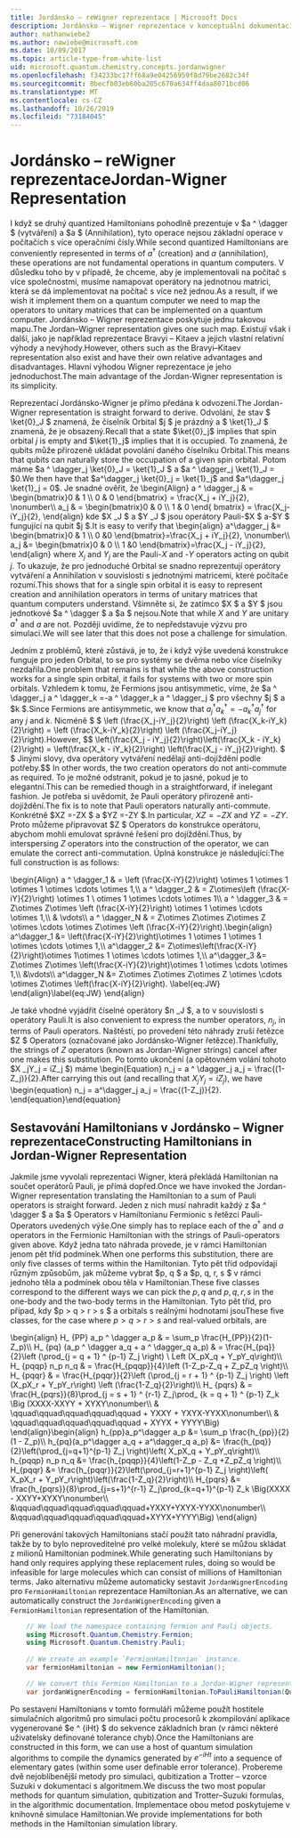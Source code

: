 ```yaml
---
title: Jordánsko – reWigner reprezentace | Microsoft Docs
description: Jordánsko – Wigner reprezentace v konceptuální dokumentaci
author: nathanwiebe2
ms.author: nawiebe@microsoft.com
ms.date: 10/09/2017
ms.topic: article-type-from-white-list
uid: microsoft.quantum.chemistry.concepts.jordanwigner
ms.openlocfilehash: f34233bc17ff68a9e04256959f8d79be2682c34f
ms.sourcegitcommit: 8becfb03eb60ba205c670a634ff4daa8071bcd06
ms.translationtype: MT
ms.contentlocale: cs-CZ
ms.lasthandoff: 10/26/2019
ms.locfileid: "73184045"
---
```

# <a name="jordan-wigner-representation"></a><span data-ttu-id="5adbf-103">Jordánsko – reWigner reprezentace</span><span class="sxs-lookup"><span data-stu-id="5adbf-103">Jordan-Wigner Representation</span></span>

<span data-ttu-id="5adbf-104">I když se druhý quantized Hamiltonians pohodlně prezentuje v $a ^ \dagger $ (vytváření) a $a $ (Annihilation), tyto operace nejsou základní operace v počítačích s více operačními čísly.</span><span class="sxs-lookup"><span data-stu-id="5adbf-104">While second quantized Hamiltonians are conveniently represented in terms of $a^\dagger$ (creation) and $a$ (annihilation), these operations are not fundamental operations in quantum computers.</span></span>
<span data-ttu-id="5adbf-105">V důsledku toho by v případě, že chceme, aby je implementovali na počítač s více společnostmi, musíme namapovat operátory na jednotnou matrici, která se dá implementovat na počítač s více než jednou.</span><span class="sxs-lookup"><span data-stu-id="5adbf-105">As a result, if we wish it implement them on a quantum computer we need to map the operators to unitary matrices that can be implemented on a quantum computer.</span></span>
<span data-ttu-id="5adbf-106">Jordánsko – Wigner reprezentace poskytuje jednu takovou mapu.</span><span class="sxs-lookup"><span data-stu-id="5adbf-106">The Jordan–Wigner representation gives one such map.</span></span>
<span data-ttu-id="5adbf-107">Existují však i další, jako je například reprezentace Bravyi – Kitaev a jejich vlastní relativní výhody a nevýhody.</span><span class="sxs-lookup"><span data-stu-id="5adbf-107">However, others such as the Bravyi–Kitaev representation also exist and have their own relative advantages and disadvantages.</span></span>
<span data-ttu-id="5adbf-108">Hlavní výhodou Wigner reprezentace je jeho jednoduchost.</span><span class="sxs-lookup"><span data-stu-id="5adbf-108">The main advantage of the Jordan-Wigner representation is its simplicity.</span></span>

<span data-ttu-id="5adbf-109">Reprezentací Jordánsko-Wigner je přímo předána k odvození.</span><span class="sxs-lookup"><span data-stu-id="5adbf-109">The Jordan-Wigner representation is straight forward to derive.</span></span>
<span data-ttu-id="5adbf-110">Odvolání, že stav $ \ket{0}_J $ znamená, že číselník Orbital $j $ je prázdný a $ \ket{1}_J $ znamená, že je obsazený.</span><span class="sxs-lookup"><span data-stu-id="5adbf-110">Recall that a state $\ket{0}_j$ implies that spin orbital $j$ is empty and $\ket{1}_j$ implies that it is occupied.</span></span>
<span data-ttu-id="5adbf-111">To znamená, že qubits může přirozeně ukládat povolání daného číselníku Orbital.</span><span class="sxs-lookup"><span data-stu-id="5adbf-111">This means that qubits can naturally store the occupation of a given spin orbital.</span></span>
<span data-ttu-id="5adbf-112">Potom máme $a ^ \dagger_j \ket{0}_J = \ket{1}_J $ a $a ^ \dagger_j \ket{1}_J = $0.</span><span class="sxs-lookup"><span data-stu-id="5adbf-112">We then have that $a^\dagger_j \ket{0}_j = \ket{1}_j$ and $a^\dagger_j \ket{1}_j = 0$.</span></span>
<span data-ttu-id="5adbf-113">Je snadné ověřit, že \begin{Align} a ^ \dagger_j & = \begin{bmatrix}0 & 1 \\\ 0 & 0 \end{bmatrix} = \frac{X_j + iY_j}{2}, \nonumber\\\\ a_j & = \begin{bmatrix}0 & 0 \\\ 1 & 0 \end{ bmatrix} = \frac{X_j-iY_j}{2}, \end{align} kde $X _J $ a $Y _J $ jsou operátory Pauli-$X $ a-$Y $ fungující na qubit $j $.</span><span class="sxs-lookup"><span data-stu-id="5adbf-113">It is easy to verify that \begin{align} a^\dagger_j &= \begin{bmatrix}0 & 1 \\\ 0 &0 \end{bmatrix}=\frac{X_j + iY_j}{2}, \nonumber\\\\ a_j &= \begin{bmatrix}0 & 0 \\\ 1 &0 \end{bmatrix}=\frac{X_j - iY_j}{2}, \end{align} where $X_j$ and $Y_j$ are the Pauli-$X$ and -$Y$ operators acting on qubit $j$.</span></span>
<span data-ttu-id="5adbf-114">To ukazuje, že pro jednoduché Orbital se snadno reprezentují operátory vytváření a Annihilation v souvislosti s jednotnými matricemi, které počítače rozumí.</span><span class="sxs-lookup"><span data-stu-id="5adbf-114">This shows that for a single spin orbital it is easy to represent creation and annihilation operators in terms of unitary matrices that quantum computers understand.</span></span>
<span data-ttu-id="5adbf-115">Všimněte si, že zatímco $X $ a $Y $ jsou jednotkové $a ^ \dagger $ a $a $ nejsou.</span><span class="sxs-lookup"><span data-stu-id="5adbf-115">Note that while $X$ and $Y$ are unitary $a^\dagger$ and $a$ are not.</span></span>
<span data-ttu-id="5adbf-116">Později uvidíme, že to nepředstavuje výzvu pro simulaci.</span><span class="sxs-lookup"><span data-stu-id="5adbf-116">We will see later that this does not pose a challenge for simulation.</span></span>

<span data-ttu-id="5adbf-117">Jedním z problémů, které zůstává, je to, že i když výše uvedená konstrukce funguje pro jeden Orbital, to se pro systémy se dvěma nebo více číselníky nezdařila.</span><span class="sxs-lookup"><span data-stu-id="5adbf-117">One problem that remains is that while the above construction works for a single spin orbital, it fails for systems with two or more spin orbitals.</span></span>
<span data-ttu-id="5adbf-118">Vzhledem k tomu, že Fermions jsou antisymmetic, víme, že $a ^ \dagger_j a ^ \dagger_k =-a ^ \dagger_k a ^ \dagger_j $ pro všechny $j $ a $k $.</span><span class="sxs-lookup"><span data-stu-id="5adbf-118">Since Fermions are antisymmetic, we know that $a^\dagger_j a^\dagger_k = - a^\dagger_k a^\dagger_j$ for any $j$ and $k$.</span></span>
<span data-ttu-id="5adbf-119">Nicméně $ $ \left (\frac{X_j-iY_j}{2}\right) \left (\frac{X_k-iY_k}{2}\right) = \left (\frac{X_k-iY_k}{2}\right) \left (\frac{X_j-iY_j}{2}\right).</span><span class="sxs-lookup"><span data-stu-id="5adbf-119">However, $$ \left(\frac{X_j - iY_j}{2}\right)\left(\frac{X_k - iY_k}{2}\right) = \left(\frac{X_k - iY_k}{2}\right) \left(\frac{X_j - iY_j}{2}\right).</span></span>
<span data-ttu-id="5adbf-120">$ $ Jinými slovy, dva operátory vytváření nedělají anti-dojíždění podle potřeby.</span><span class="sxs-lookup"><span data-stu-id="5adbf-120">$$ In other words, the two creation operators do not anti-commute as required.</span></span>
<span data-ttu-id="5adbf-121">To je možné odstranit, pokud je to jasné, pokud je to elegantní.</span><span class="sxs-lookup"><span data-stu-id="5adbf-121">This can be remedied though in a straightforward, if inelegant fashion.</span></span>
<span data-ttu-id="5adbf-122">Je potřeba si uvědomit, že Pauli operátory přirozeně anti-dojíždění.</span><span class="sxs-lookup"><span data-stu-id="5adbf-122">The fix is to note that Pauli operators naturally anti-commute.</span></span>
<span data-ttu-id="5adbf-123">Konkrétně $XZ =-ZX $ a $YZ =-ZY $.</span><span class="sxs-lookup"><span data-stu-id="5adbf-123">In particular, $XZ = -ZX$ and $YZ=-ZY$.</span></span>
<span data-ttu-id="5adbf-124">Proto můžeme připravovat $Z $ Operators do konstrukce operátoru, abychom mohli emulovat správné řešení pro dojíždění.</span><span class="sxs-lookup"><span data-stu-id="5adbf-124">Thus, by interspersing $Z$ operators into the construction of the operator, we can emulate the correct anti-commutation.</span></span>
<span data-ttu-id="5adbf-125">Úplná konstrukce je následující:</span><span class="sxs-lookup"><span data-stu-id="5adbf-125">The full construction is as follows:</span></span> 

<span data-ttu-id="5adbf-126">\begin{Align} a ^ \dagger_1 & = \left (\frac{X-iY}{2}\right) \otimes 1 \otimes 1 \otimes 1 \otimes \cdots \otimes 1,\\\\ a ^ \dagger_2 & = Z\otimes\left (\frac{X-iY}{2}\right) \otimes 1 \ otimes 1 \otimes \cdots \otimes 1\\\\ a ^ \dagger_3 & = Z\otimes Z\otimes \left (\frac{X-iY}{2}\right) \otimes 1 \otimes \cdots \otimes 1,\\\\ & \vdots\\\\ a ^ \dagger_N & = Z\otimes Z\otimes Z\otimes Z \otimes \cdots \otimes Z\otimes \left (\frac{X-iY}{2}\right).</span><span class="sxs-lookup"><span data-stu-id="5adbf-126">\begin{align} a^\dagger_1 &= \left(\frac{X-iY}{2}\right)\otimes 1 \otimes 1 \otimes 1 \otimes \cdots \otimes 1,\\\\ a^\dagger_2 &= Z\otimes\left(\frac{X-iY}{2}\right)\otimes 1\otimes 1 \otimes \cdots \otimes 1,\\\\ a^\dagger_3 &= Z\otimes Z\otimes \left(\frac{X-iY}{2}\right)\otimes 1 \otimes \cdots \otimes 1,\\\\ &\vdots\\\\ a^\dagger_N &= Z\otimes Z\otimes Z\otimes Z \otimes \cdots \otimes Z\otimes \left(\frac{X-iY}{2}\right).</span></span> <span data-ttu-id="5adbf-127">\label{eq:JW} \end{align}</span><span class="sxs-lookup"><span data-stu-id="5adbf-127">\label{eq:JW} \end{align}</span></span>

<span data-ttu-id="5adbf-128">Je také vhodné vyjádřit číselné operátory $n _J $, a to v souvislosti s operátory Pauli.</span><span class="sxs-lookup"><span data-stu-id="5adbf-128">It is also convenient to express the number operators, $n_j$, in terms of Pauli operators.</span></span>
<span data-ttu-id="5adbf-129">Naštěstí, po provedení této náhrady zruší řetězce $Z $ Operators (označované jako Jordánsko-Wigner řetězce).</span><span class="sxs-lookup"><span data-stu-id="5adbf-129">Thankfully, the strings of $Z$ operators (known as Jordan-Wigner strings) cancel after one makes this substitution.</span></span>
<span data-ttu-id="5adbf-130">Po tomto ukončení (a opětovném volání tohoto $X _jY_j = iZ_j $) máme \begin{Equation} n_j = a ^ \dagger_j a_j = \frac{(1-Z_j)}{2}.</span><span class="sxs-lookup"><span data-stu-id="5adbf-130">After carrying this out (and recalling that $X_jY_j=iZ_j$), we have \begin{equation} n_j = a^\dagger_j a_j = \frac{(1-Z_j)}{2}.</span></span>
<span data-ttu-id="5adbf-131">\end{equation}</span><span class="sxs-lookup"><span data-stu-id="5adbf-131">\end{equation}</span></span>


## <a name="constructing-hamiltonians-in-jordan-wigner-representation"></a><span data-ttu-id="5adbf-132">Sestavování Hamiltonians v Jordánsko – Wigner reprezentace</span><span class="sxs-lookup"><span data-stu-id="5adbf-132">Constructing Hamiltonians in Jordan-Wigner Representation</span></span>

<span data-ttu-id="5adbf-133">Jakmile jsme vyvolali reprezentaci Wigner, která překládá Hamiltonian na součet operátorů Pauli, je přímá dopřed.</span><span class="sxs-lookup"><span data-stu-id="5adbf-133">Once we have invoked the Jordan-Wigner representation translating the Hamiltonian to a sum of Pauli operators is straight forward.</span></span>
<span data-ttu-id="5adbf-134">Jeden z nich musí nahradit každý z $a ^ \dagger $ a $a $ Operators v Hamiltonianu Fermionic s řetězci Pauli-Operators uvedených výše.</span><span class="sxs-lookup"><span data-stu-id="5adbf-134">One simply has to replace each of the $a^\dagger$ and $a$ operators in the Fermionic Hamiltonian with the strings of Pauli-operators given above.</span></span>
<span data-ttu-id="5adbf-135">Když jedna tato náhrada provede, je v rámci Hamiltonian jenom pět tříd podmínek.</span><span class="sxs-lookup"><span data-stu-id="5adbf-135">When one performs this substitution, there are only five classes of terms within the Hamiltonian.</span></span>
<span data-ttu-id="5adbf-136">Tyto pět tříd odpovídají různým způsobům, jak můžeme vybrat $p, q $ a $p, q, r, s $ v rámci jednoho těla a podmínek obou těla v Hamiltonian.</span><span class="sxs-lookup"><span data-stu-id="5adbf-136">These five classes correspond to the different ways we can pick the $p,q$ and $p,q,r,s$ in the one-body and the two-body terms in the Hamiltonian.</span></span>
<span data-ttu-id="5adbf-137">Tyto pět tříd, pro případ, kdy $p > q > r > s $ a orbitals s reálnými hodnotami jsou</span><span class="sxs-lookup"><span data-stu-id="5adbf-137">These five classes, for the case where $p>q>r>s$ and real-valued orbitals, are</span></span>

<span data-ttu-id="5adbf-138">\begin{align} H_ {PP} a_p ^ \dagger a_p & = \sum_p \frac{H_{PP}}{2}(1-Z_p)\\\\ H_ {pq} (a_p ^ \dagger a_q + a ^ \dagger_q a_p) & = \frac{H_{pq}}{2}\left (\prod_{j = q + 1} ^ {p-1} Z_j \right) \ Left (X_pX_q + Y_pY_q\right)\\\\ H_ {pqqp} n_p n_q & = \frac{H_{pqqp}}{4}\left (1-Z_p-Z_q + Z_pZ_q \right)\\\\ H_ {pqqr} & = \frac{H_{pqqr}}{2}\left (\prod_{j = r + 1} ^ {p-1} Z_j \right) \left (X_pX_r + Y_pY_r\right) \left (\frac{1-Z_q}{2}\right)\\\\ H_ {pqrs} & = \frac{H_{pqrs}}{8}\prod_{j = s + 1} ^ {r-1} Z_j\prod_ {k = q + 1} ^ {p-1} Z_k \Big (XXXX-XXYY + XYXY\nonumber\\\\ & \qquad\qquad\qquad\qquad\qquad + YXXY + YXYX-YYXX\nonumber\\\\ & \qquad\qquad\qquad\qquad\qquad + XYYX + YYYY\Big) \end{align}</span><span class="sxs-lookup"><span data-stu-id="5adbf-138">\begin{align} h_{pp}a_p^\dagger a_p &= \sum_p \frac{h_{pp}}{2}(1 - Z_p)\\\\ h_{pq}(a_p^\dagger a_q + a^\dagger_q a_p) &= \frac{h_{pq}}{2}\left(\prod_{j=q+1}^{p-1} Z_j \right)\left( X_pX_q + Y_pY_q\right)\\\\ h_{pqqp} n_p n_q &=  \frac{h_{pqqp}}{4}\left(1-Z_p - Z_q +Z_pZ_q \right)\\\\ H_{pqqr} &= \frac{h_{pqqr}}{2}\left(\prod_{j=r+1}^{p-1} Z_j \right)\left( X_pX_r + Y_pY_r\right)\left(\frac{1-Z_q}{2}\right)\\\\ H_{pqrs} &= \frac{h_{pqrs}}{8}\prod_{j=s+1}^{r-1} Z_j\prod_{k=q+1}^{p-1} Z_k \Big(XXXX - XXYY+XYXY\nonumber\\\\ &\qquad\qquad\qquad\qquad\qquad+YXXY+YXYX-YYXX\nonumber\\\\ &\qquad\qquad\qquad\qquad\qquad+XYYX+YYYY\Big) \end{align}</span></span>

<span data-ttu-id="5adbf-139">Při generování takových Hamiltonians stačí použít tato náhradní pravidla, takže by to bylo neproveditelné pro velké molekuly, které se můžou skládat z milionů Hamiltonian podmínek.</span><span class="sxs-lookup"><span data-stu-id="5adbf-139">While generating such Hamiltonians by hand only requires applying these replacement rules, doing so would be infeasible for large molecules which can consist of millions of Hamiltonian terms.</span></span>
<span data-ttu-id="5adbf-140">Jako alternativu můžeme automaticky sestavit `JordanWignerEncoding` pro `FermionHamiltonian` reprezentace Hamiltonian.</span><span class="sxs-lookup"><span data-stu-id="5adbf-140">As an alternative, we can automatically construct the `JordanWignerEncoding` given a `FermionHamiltonian` representation of the Hamiltonian.</span></span>

```csharp
    // We load the namespace containing fermion and Pauli objects. 
    using Microsoft.Quantum.Chemistry.Fermion;
    using Microsoft.Quantum.Chemistry.Pauli;
    
    // We create an example `FermionHamiltonian` instance.
    var fermionHamiltonian = new FermionHamiltonian();

    // We convert this Fermion Hamiltonian to a Jordan-Wigner representation.
    var jordanWignerEncoding = fermionHamiltonian.ToPauliHamiltonian(QubitEncoding.JordanWigner);
```

<span data-ttu-id="5adbf-141">Po sestavení Hamiltonians v tomto formuláři můžeme použít hostitele simulačních algoritmů pro simulaci počtu procesorů k zkompilování aplikace vygenerované $e ^ {iHt} $ do sekvence základních bran (v rámci některé uživatelsky definované tolerance chyb).</span><span class="sxs-lookup"><span data-stu-id="5adbf-141">Once the Hamiltonians are constructed in this form, we can use a host of quantum simulation algorithms to compile the dynamics generated by $e^{-iHt}$ into a sequence of elementary gates (within some user definable error tolerance).</span></span>
<span data-ttu-id="5adbf-142">Probereme dvě nejoblíbenější metody pro simulaci, qubitization a Trotter – vzorce Suzuki v dokumentaci s algoritmem.</span><span class="sxs-lookup"><span data-stu-id="5adbf-142">We discuss the two most popular methods for quantum simulation, qubitization and Trotter–Suzuki formulas, in the algorithmic documentation.</span></span> <span data-ttu-id="5adbf-143">Implementace obou metod poskytujeme v knihovně simulace Hamiltonian.</span><span class="sxs-lookup"><span data-stu-id="5adbf-143">We provide implementations for both methods in the Hamiltonian simulation library.</span></span>
